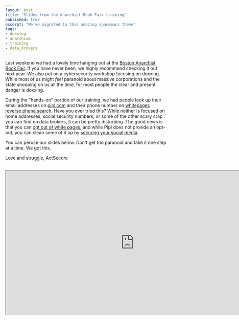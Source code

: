 ```yaml
---
layout: post
title: "Slides from the Anarchist Book Fair training"
published: true
excerpt: "We've migrated to this amazing spacemacs theme"
tags:
- doxxing
- anarchism
- training
- data_brokers
---
```


Last weekend we had a lovely time hanging out at the [Boston Anarchist Book Fair](http://bostonanarchistbookfair.org/). If you have never been, we highly recommend checking it out next year. We also put on a cybersecurity workshop focusing on doxxing. While most of us might *feel* paranoid about massive corporations and the state snooping on us all the time, for most people the clear and present danger is doxxing.

During the "hands-on" portion of our training, we had people look up their email addresses on [pipl.com](http://www.pipl.com) and their phone number on [whitepages reverse phone search](http://www.whitepages.com). Have you ever tried this? While neither is focused on home addresses, social security numbers, or some of the other scary crap you can find on data brokers, it can be pretty disturbing. The good news is that you can [opt out of white pages](http://www.whitepages.com/suppression_requests), and while Pipl does not provide an opt-out, you can clean some of it up by [securing your social media](https://github.com/actsecure/resources/wiki/Securing-your-Facebook-profile).

You can peruse our slides below. Don't get too paranoid and take it one step at a time. We got this.

Love and struggle,
ActSecure

<iframe style="margin: 1.875rem auto 0 auto !important;
    width: 800px !important;
    display: block !important;
    height: 450px !important;
    padding: 0 !important;" src="https://cryptpad.fr/slide/#/1/view/IUpO2DmnQr5fX7x9y180-g/UGO6azhcQSb8HyRAIiLh1ITRJnh1IBo+dvIQ3K5r1q8/embed/present/"></iframe>
